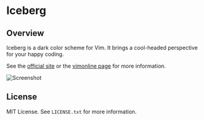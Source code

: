 Iceberg
=======


Overview
--------
Iceberg is a dark color scheme for Vim. It brings a cool-headed perspective for
your happy coding.

See the [official site](http://cocopon.me/app/vim-iceberg/) or the
[vimonline page](http://www.vim.org/scripts/script.php?script_id=4820) for more
information.

![Screenshot](http://cocopon.me/app/vim-iceberg/github/screenshot.png)


License
-------
MIT License. See `LICENSE.txt` for more information.
